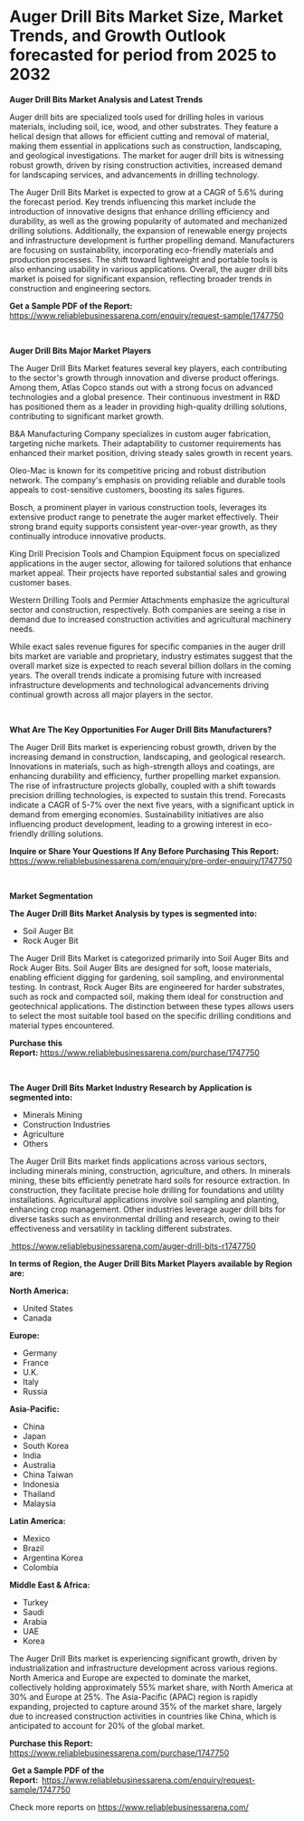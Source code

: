 <p><h1>Auger Drill Bits Market Size, Market Trends, and Growth Outlook forecasted for period from 2025 to 2032</h1></p><p><strong>Auger Drill Bits Market Analysis and Latest Trends</strong></p>
<p><p>Auger drill bits are specialized tools used for drilling holes in various materials, including soil, ice, wood, and other substrates. They feature a helical design that allows for efficient cutting and removal of material, making them essential in applications such as construction, landscaping, and geological investigations. The market for auger drill bits is witnessing robust growth, driven by rising construction activities, increased demand for landscaping services, and advancements in drilling technology.</p><p>The Auger Drill Bits Market is expected to grow at a CAGR of 5.6% during the forecast period. Key trends influencing this market include the introduction of innovative designs that enhance drilling efficiency and durability, as well as the growing popularity of automated and mechanized drilling solutions. Additionally, the expansion of renewable energy projects and infrastructure development is further propelling demand. Manufacturers are focusing on sustainability, incorporating eco-friendly materials and production processes. The shift toward lightweight and portable tools is also enhancing usability in various applications. Overall, the auger drill bits market is poised for significant expansion, reflecting broader trends in construction and engineering sectors.</p></p>
<p><strong>Get a Sample PDF of the Report:&nbsp;</strong> <a href="https://www.reliablebusinessarena.com/enquiry/request-sample/1747750?utm_campaign=3181&utm_medium=2&utm_source=Github&utm_content=ia&utm_term=10042025&utm_id=auger-drill-bits">https://www.reliablebusinessarena.com/enquiry/request-sample/1747750</a></p>
<p>&nbsp;</p>
<p><strong>Auger Drill Bits Major Market Players</strong></p>
<p><p>The Auger Drill Bits Market features several key players, each contributing to the sector's growth through innovation and diverse product offerings. Among them, Atlas Copco stands out with a strong focus on advanced technologies and a global presence. Their continuous investment in R&D has positioned them as a leader in providing high-quality drilling solutions, contributing to significant market growth. </p><p>B&A Manufacturing Company specializes in custom auger fabrication, targeting niche markets. Their adaptability to customer requirements has enhanced their market position, driving steady sales growth in recent years.</p><p>Oleo-Mac is known for its competitive pricing and robust distribution network. The company's emphasis on providing reliable and durable tools appeals to cost-sensitive customers, boosting its sales figures.</p><p>Bosch, a prominent player in various construction tools, leverages its extensive product range to penetrate the auger market effectively. Their strong brand equity supports consistent year-over-year growth, as they continually introduce innovative products.</p><p>King Drill Precision Tools and Champion Equipment focus on specialized applications in the auger sector, allowing for tailored solutions that enhance market appeal. Their projects have reported substantial sales and growing customer bases.</p><p>Western Drilling Tools and Permier Attachments emphasize the agricultural sector and construction, respectively. Both companies are seeing a rise in demand due to increased construction activities and agricultural machinery needs.</p><p>While exact sales revenue figures for specific companies in the auger drill bits market are variable and proprietary, industry estimates suggest that the overall market size is expected to reach several billion dollars in the coming years. The overall trends indicate a promising future with increased infrastructure developments and technological advancements driving continual growth across all major players in the sector.</p></p>
<p>&nbsp;</p>
<p><strong>What Are The Key Opportunities For Auger Drill Bits Manufacturers?</strong></p>
<p><p>The Auger Drill Bits market is experiencing robust growth, driven by the increasing demand in construction, landscaping, and geological research. Innovations in materials, such as high-strength alloys and coatings, are enhancing durability and efficiency, further propelling market expansion. The rise of infrastructure projects globally, coupled with a shift towards precision drilling technologies, is expected to sustain this trend. Forecasts indicate a CAGR of 5-7% over the next five years, with a significant uptick in demand from emerging economies. Sustainability initiatives are also influencing product development, leading to a growing interest in eco-friendly drilling solutions.</p></p>
<p><strong>Inquire or Share Your Questions If Any Before Purchasing This Report:</strong> <a href="https://www.reliablebusinessarena.com/enquiry/pre-order-enquiry/1747750?utm_campaign=3181&utm_medium=2&utm_source=Github&utm_content=ia&utm_term=10042025&utm_id=auger-drill-bits">https://www.reliablebusinessarena.com/enquiry/pre-order-enquiry/1747750</a></p>
<p>&nbsp;</p>
<p><strong>Market Segmentation</strong></p>
<p><strong>The Auger Drill Bits Market Analysis by types is segmented into:</strong></p>
<p><ul><li>Soil Auger Bit</li><li>Rock Auger Bit</li></ul></p>
<p><p>The Auger Drill Bits Market is categorized primarily into Soil Auger Bits and Rock Auger Bits. Soil Auger Bits are designed for soft, loose materials, enabling efficient digging for gardening, soil sampling, and environmental testing. In contrast, Rock Auger Bits are engineered for harder substrates, such as rock and compacted soil, making them ideal for construction and geotechnical applications. The distinction between these types allows users to select the most suitable tool based on the specific drilling conditions and material types encountered.</p></p>
<p><strong>Purchase this Report:&nbsp;</strong><a href="https://www.reliablebusinessarena.com/purchase/1747750?utm_campaign=3181&utm_medium=2&utm_source=Github&utm_content=ia&utm_term=10042025&utm_id=auger-drill-bits">https://www.reliablebusinessarena.com/purchase/1747750</a></p>
<p>&nbsp;</p>
<p><strong>The Auger Drill Bits Market Industry Research by Application is segmented into:</strong></p>
<p><ul><li>Minerals Mining</li><li>Construction Industries</li><li>Agriculture</li><li>Others</li></ul></p>
<p><p>The Auger Drill Bits market finds applications across various sectors, including minerals mining, construction, agriculture, and others. In minerals mining, these bits efficiently penetrate hard soils for resource extraction. In construction, they facilitate precise hole drilling for foundations and utility installations. Agricultural applications involve soil sampling and planting, enhancing crop management. Other industries leverage auger drill bits for diverse tasks such as environmental drilling and research, owing to their effectiveness and versatility in tackling different substrates.</p></p>
<p><a href="https://www.reliablebusinessarena.com/auger-drill-bits-r1747750?utm_campaign=3181&utm_medium=2&utm_source=Github&utm_content=ia&utm_term=10042025&utm_id=auger-drill-bits">&nbsp;https://www.reliablebusinessarena.com/auger-drill-bits-r1747750</a></p>
<p><strong>In terms of Region, the Auger Drill Bits Market Players available by Region are:</strong></p>
<p>
    <p> <strong> North America: </strong>
        <ul>
            <li>United States</li>
            <li>Canada</li>
        </ul>
        </p> 
    <p> <strong> Europe: </strong>
        <ul>
            <li>Germany</li>
            <li>France</li>
            <li>U.K.</li>
            <li>Italy</li>
            <li>Russia</li>
        </ul>
        </p> 
    <p> <strong> Asia-Pacific: </strong>
        <ul>
            <li>China</li>
            <li>Japan</li>
            <li>South Korea</li>
            <li>India</li>
            <li>Australia</li>
            <li>China Taiwan</li>
            <li>Indonesia</li>
            <li>Thailand</li>
            <li>Malaysia</li>
        </ul>
        </p> 
    <p> <strong> Latin America: </strong>
        <ul>
            <li>Mexico</li>
            <li>Brazil</li>
            <li>Argentina Korea</li>
            <li>Colombia</li>
        </ul>
        </p> 
    <p> <strong> Middle East & Africa: </strong>
        <ul>
            <li>Turkey</li>
            <li>Saudi</li>
            <li>Arabia</li>
            <li>UAE</li>
            <li>Korea</li>
        </ul>
    </p>
    </p>
<p><p>The Auger Drill Bits market is experiencing significant growth, driven by industrialization and infrastructure development across various regions. North America and Europe are expected to dominate the market, collectively holding approximately 55% market share, with North America at 30% and Europe at 25%. The Asia-Pacific (APAC) region is rapidly expanding, projected to capture around 35% of the market share, largely due to increased construction activities in countries like China, which is anticipated to account for 20% of the global market.</p></p>
<p><strong>Purchase this Report: </strong><a href="https://www.reliablebusinessarena.com/purchase/1747750?utm_campaign=3181&utm_medium=2&utm_source=Github&utm_content=ia&utm_term=10042025&utm_id=auger-drill-bits">https://www.reliablebusinessarena.com/purchase/1747750</a></p>
<p>&nbsp;<strong>Get a Sample PDF of the Report:&nbsp;&nbsp;</strong><a href="https://www.reliablebusinessarena.com/enquiry/request-sample/1747750?utm_campaign=3181&utm_medium=2&utm_source=Github&utm_content=ia&utm_term=10042025&utm_id=auger-drill-bits">https://www.reliablebusinessarena.com/enquiry/request-sample/1747750</a></p>
<p><strong></strong></p>
<p>Check more reports on <a href="https://www.reliablebusinessarena.com/?utm_campaign=3181&utm_medium=2&utm_source=Github&utm_content=ia&utm_term=10042025&utm_id=auger-drill-bits">https://www.reliablebusinessarena.com/</a></p>